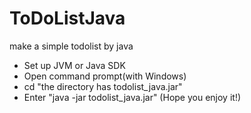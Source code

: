 # ToDoListJava
 make a simple todolist by java
+ Set up JVM or Java SDK
+ Open command prompt(with Windows)
+ cd "the directory has todolist_java.jar"
+ Enter "java -jar todolist_java.jar"
(Hope you enjoy it!)
 
